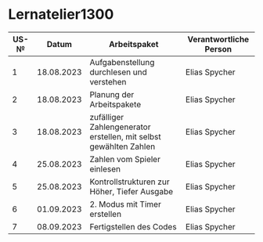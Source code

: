 # Lernatelier1300

| US-№ | Datum           | Arbeitspaket  | Verantwortliche Person                       |
| ---- | --------------- | ---- | ---------------------------------- |
| 1    | 18.08.2023           |Aufgabenstellung durchlesen und verstehen| Elias Spycher |
| 2    | 18.08.2023           |Planung der Arbeitspakete | Elias Spycher |
| 3    | 18.08.2023           |zufälliger Zahlengenerator erstellen, mit selbst gewählten Zahlen| Elias Spycher |
| 4    | 25.08.2023           |Zahlen vom Spieler einlesen  | Elias Spycher |
| 5    | 25.08.2023           |Kontrollstrukturen zur Höher, Tiefer Ausgabe  | Elias Spycher |
| 6    | 01.09.2023           |2. Modus mit Timer erstellen  | Elias Spycher |
| 7    | 08.09.2023           |Fertigstellen des Codes  | Elias Spycher |

